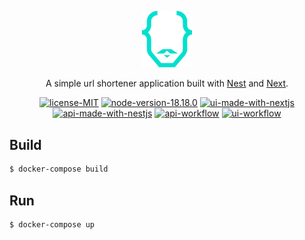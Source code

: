 <p align="center">
  <a href="https://github.com/svenkang/hobbitlink" target="blank"><img src="https://github.com/svenkang/hobbitlink/blob/main/ui/public/images/logo.svg" width="80" alt="Hobbitlink Logo" /></a>
</p>
<p align="center">A simple url shortener application built with <a href="https://docs.nestjs.com/" target="_blank">Nest</a> and <a href="https://nextjs.org/docs/getting-started/" target="_blank">Next</a>.</p>

<p align="center">
  <a href="https://github.com/svenkang/hobbitlink/blob/main/LICENSE.MD"><img src="https://img.shields.io/badge/license-MIT-success" alt="license-MIT" /></a>
  <a href="https://github.com/svenkang/hobbitlink/blob/main/api/.nvmrc" target="_blank"><img src="https://img.shields.io/badge/node-v18.18.0-green" alt="node-version-18.18.0" /></a>
  <a href="https://docs.nextjs.org/" target="_blank"><img src="https://img.shields.io/badge/ui%20with-nextjs-ff69b4" alt="ui-made-with-nextjs" /></a>
  <a href="https://docs.nestjs.com/" target="_blank"><img src="https://img.shields.io/badge/api%20with-nestjs-ff69b4" alt="api-made-with-nestjs" /></a>
  <a href="https://github.com/svenkang/hobbitlink/actions/workflows/api-workflow.yml" target="_blank"><img src="https://github.com/svenkang/hobbitlink/actions/workflows/api-workflow.yml/badge.svg" alt="api-workflow" /></a>
  <a href="https://github.com/svenkang/hobbitlink/actions/workflows/ui-workflow.yml" target="_blank"><img src="https://github.com/svenkang/hobbitlink/actions/workflows/ui-workflow.yml/badge.svg" alt="ui-workflow" /></a>
</p>


## Build
```bash
$ docker-compose build
```

## Run
```bash
$ docker-compose up
```
